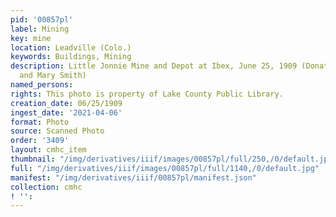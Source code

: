 ```yaml
---
pid: '00857pl'
label: Mining
key: mine
location: Leadville (Colo.)
keywords: Buildings, Mining
description: Little Jonnie Mine and Depot at Ibex, June 25, 1909 (Donated by John
  and Mary Smith)
named_persons: 
rights: This photo is property of Lake County Public Library.
creation_date: 06/25/1909
ingest_date: '2021-04-06'
format: Photo
source: Scanned Photo
order: '3409'
layout: cmhc_item
thumbnail: "/img/derivatives/iiif/images/00857pl/full/250,/0/default.jpg"
full: "/img/derivatives/iiif/images/00857pl/full/1140,/0/default.jpg"
manifest: "/img/derivatives/iiif/00857pl/manifest.json"
collection: cmhc
! '': 
---
```

